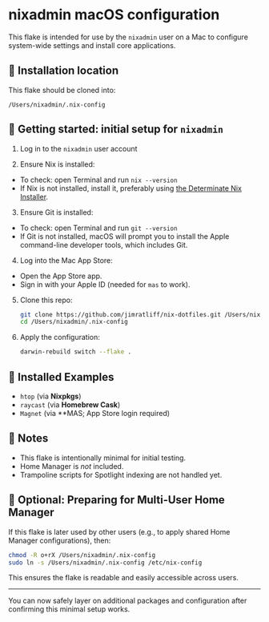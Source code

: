 # nixadmin macOS configuration

This flake is intended for use by the `nixadmin` user on a Mac to configure system-wide settings and install core applications.

## 📁 Installation location

This flake should be cloned into:

```
/Users/nixadmin/.nix-config
```

## 🚀 Getting started: initial setup for `nixadmin`

1. Log in to the `nixadmin` user account

2. Ensure Nix is installed:
  - To check: open Terminal and run `nix --version`
  - If Nix is not installed, install it, preferably using [the Determinate Nix Installer](https://zero-to-nix.com/concepts/nix-installer/).
  
3. Ensure Git is installed:
  - To check: open Terminal and run `git --version`
  - If Git is not installed, macOS will prompt you to install the Apple command-line developer tools, which includes Git.

4. Log into the Mac App Store:
  - Open the App Store app.
  - Sign in with your Apple ID (needed for `mas` to work).

5. Clone this repo:
   ```zsh
   git clone https://github.com/jimratliff/nix-dotfiles.git /Users/nixadmin/.nix-config
   cd /Users/nixadmin/.nix-config
   ```

6. Apply the configuration:
   ```zsh
   darwin-rebuild switch --flake .
   ```

## 🧪 Installed Examples

* `htop` (via **Nixpkgs**)
* `raycast` (via **Homebrew Cask**)
* `Magnet` (via **MAS; App Store login required)

## 🧼 Notes

* This flake is intentionally minimal for initial testing.
* Home Manager is *not* included.
* Trampoline scripts for Spotlight indexing are not handled yet.

## 🔄 Optional: Preparing for Multi-User Home Manager
If this flake is later used by other users (e.g., to apply shared Home Manager configurations), then:
```zsh
chmod -R o+rX /Users/nixadmin/.nix-config
sudo ln -s /Users/nixadmin/.nix-config /etc/nix-config
```

This ensures the flake is readable and easily accessible across users.

---

You can now safely layer on additional packages and configuration after confirming this minimal setup works.
